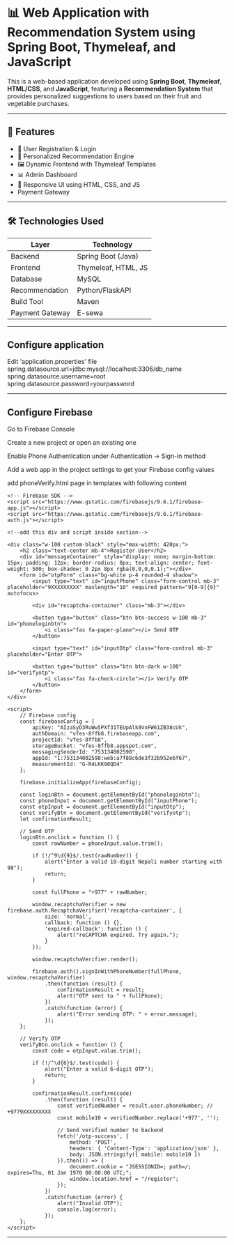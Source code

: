 # 📊 Web Application with Recommendation System using Spring Boot, Thymeleaf, and JavaScript

This is a web-based application developed using **Spring Boot**, **Thymeleaf**, **HTML/CSS**, and **JavaScript**, featuring a **Recommendation System** that provides personalized suggestions to users based on their fruit and vegetable purchases.

---

## 📌 Features

- 🔐 User Registration & Login
- 🧠 Personalized Recommendation Engine
- 🖼️ Dynamic Frontend with Thymeleaf Templates
- 📊 Admin Dashboard
- 🎨 Responsive UI using HTML, CSS, and JS
- Payment Gateway

---

## 🛠️ Technologies Used

| Layer         | Technology             |
|---------------|------------------------|
| Backend       | Spring Boot (Java)     |
| Frontend      | Thymeleaf, HTML, JS    |
| Database      | MySQL                  |
| Recommendation|  Python/FlaskAPI       |
| Build Tool    | Maven                  |
|Payment Gateway| E-sewa                 |

---

## Configure application
Edit 'application.properties' file
spring.datasource.url=jdbc:mysql://localhost:3306/db_name
spring.datasource.username=root
spring.datasource.password=yourpassword

---

## Configure Firebase
  Go to Firebase Console
  
  Create a new project or open an existing one
  
  Enable Phone Authentication under Authentication → Sign-in method
  
  Add a web app in the project settings to get your Firebase config values

  add phoneVerify.html page in templates with following content


    <!-- Firebase SDK -->
    <script src="https://www.gstatic.com/firebasejs/9.6.1/firebase-app.js"></script>
    <script src="https://www.gstatic.com/firebasejs/9.6.1/firebase-auth.js"></script>
    
    <!--add this div and script inside section-->
    
    <div class="w-100 custom-black" style="max-width: 420px;">
        <h2 class="text-center mb-4">Register User</h2>
        <div id="messageContainer" style="display: none; margin-bottom: 15px; padding: 12px; border-radius: 8px; text-align: center; font-weight: 500; box-shadow: 0 2px 8px rgba(0,0,0,0.1);"></div>
        <form id="otpForm" class="bg-white p-4 rounded-4 shadow">
            <input type="text" id="inputPhone" class="form-control mb-3" placeholder="9XXXXXXXXX" maxlength="10" required pattern="9[0-9]{9}" autofocus>

            <div id="recaptcha-container" class="mb-3"></div>

            <button type="button" class="btn btn-success w-100 mb-3" id="phoneloginbtn">
                <i class="fas fa-paper-plane"></i> Send OTP
            </button>

            <input type="text" id="inputOtp" class="form-control mb-3" placeholder="Enter OTP">

            <button type="button" class="btn btn-dark w-100" id="verifyotp">
                <i class="fas fa-check-circle"></i> Verify OTP
            </button>
        </form>
    </div>

    <script>
        // Firebase config
        const firebaseConfig = {
            apiKey: "AIzaSyD3RuWw5PXf31TEUpAlk8VnFW61ZB38cUk",
            authDomain: "vfes-8ffb8.firebaseapp.com",
            projectId: "vfes-8ffb8",
            storageBucket: "vfes-8ffb8.appspot.com",
            messagingSenderId: "753134002598",
            appId: "1:753134002598:web:a7f88c6de3f32b952e6f67",
            measurementId: "G-R4LKK98QD4"
        };

        firebase.initializeApp(firebaseConfig);

        const loginBtn = document.getElementById("phoneloginbtn");
        const phoneInput = document.getElementById("inputPhone");
        const otpInput = document.getElementById("inputOtp");
        const verifyBtn = document.getElementById("verifyotp");
        let confirmationResult;

        // Send OTP
        loginBtn.onclick = function () {
            const rawNumber = phoneInput.value.trim();

            if (!/^9\d{9}$/.test(rawNumber)) {
                alert("Enter a valid 10-digit Nepali number starting with 98");
                return;
            }

            const fullPhone = "+977" + rawNumber;

            window.recaptchaVerifier = new firebase.auth.RecaptchaVerifier('recaptcha-container', {
                size: 'normal',
                callback: function () {},
                'expired-callback': function () {
                    alert("reCAPTCHA expired. Try again.");
                }
            });

            window.recaptchaVerifier.render();

            firebase.auth().signInWithPhoneNumber(fullPhone, window.recaptchaVerifier)
                .then(function (result) {
                    confirmationResult = result;
                    alert("OTP sent to " + fullPhone);
                })
                .catch(function (error) {
                    alert("Error sending OTP: " + error.message);
                });
        };

        // Verify OTP
        verifyBtn.onclick = function () {
            const code = otpInput.value.trim();

            if (!/^\d{6}$/.test(code)) {
                alert("Enter a valid 6-digit OTP");
                return;
            }

            confirmationResult.confirm(code)
                .then(function (result) {
                    const verifiedNumber = result.user.phoneNumber; // +9779XXXXXXXXX
                    const mobile10 = verifiedNumber.replace('+977', '');

                    // Send verified number to backend
                    fetch('/otp-success', {
                        method: 'POST',
                        headers: { 'Content-Type': 'application/json' },
                        body: JSON.stringify({ mobile: mobile10 })
                    }).then(() => {
                        document.cookie = "JSESSIONID=; path=/; expires=Thu, 01 Jan 1970 00:00:00 UTC;";
                        window.location.href = "/register";
                    });
                })
                .catch(function (error) {
                    alert("Invalid OTP");
                    console.log(error);
                });
        };
    </script>


---
